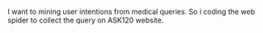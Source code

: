 I want to mining user intentions from medical queries.
So i coding the web spider to collect the query on ASK120 website.
